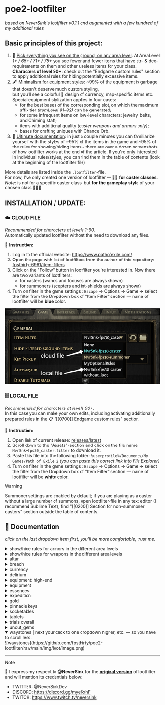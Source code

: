 # poe2-lootfilter

*based on NeverSink's lootfilter v0.1.1 and augmented with a few hundred of my additional rules*

## Basic principles of this project:
1. 💯 <ins>Pick everything you see on the ground, on any area level</ins>. At AreaLevel *1+ / 65+ / 71+ / 75+* you see fewer and fewer items that have str- & dex-requirements on them and other useless items for your class. <br> **Characters of level 90+**: check out the "Endgame custom rules" section to apply additional rules for hiding potentially excessive items.
2. 🖋️ <ins>Minimalism for equipment styles</ins>: ~99% of the equipment is garbage that doesn't deserve much custom styling, <br>but you'll see a colorful 🎨 design of currency, map-specific items etc.
Special equipment stylization applies in four cases:
   - for the best bases of the corresponding slot, on which the maximum affix tier *(itemLevel 81–82)* can be generated;
   - for some infrequent items on low-level characters: jewelry, belts, and Chiming staff;
   - items with additional quality *(caster weapons and armors only)*;
   - bases for crafting uniques with Chance Orb.
3. 📖 <ins>Ultimate documentation</ins>: in just a couple minutes you can familiarize yourself with the styles of ~95% of the items in the game and ~95% of the rules for showing/hiding items - there are over a dozen screenshots of how lootfilter works at the end of the article. If you're only interested in individual rules/styles, you can find them in the table of contents (look at the beginning of the lootfilter file)


More details are listed inside the `.lootfilter`-file.<br>
For now, I've only created one version of lootfilter — 🧙‍♀️ **for caster classes**.<br>
*Note*: is not for a specific caster class, but **for the gameplay style** of your chosen class 🧔🧝🐻

## INSTALLATION / UPDATE:

### ☁️ CLOUD FILE
*Recommended for characters at levels 1-90.*<br>
Automatically updated lootfilter without the need to download any files.

🧾 **Instruction:**
1. Log in to the official website: https://www.pathofexile.com/
2. Open the page with list of lootfilters from the author of this repository: [fpsthirty-6961/item-filters](https://www.pathofexile.com/account/view-profile/fpsthirty-6961/item-filters)
3. Click on the "Follow" button in lootfilter you're interested in. Now there are two variants of lootfilters:
   - for casters (wands and focuses are always shown)
   - for summoners (scepters and int-shields are always shown)
4. Turn on filter in the game settings : `Escape` -> Options -> Game -> select the filter from the Dropdown box of "Item Filter" section — name of lootfilter will be **blue** color.

  ![settings/game-itemfilter](https://github.com/fpsthirty/poe2-lootfilter/raw/main/img/settings/game-itemfilter.png)


### 🗄️ LOCAL FILE
*Recommended for characters at levels 90+.*<br>
In this case you can make your own edits, including activating additionally prepared rules in the 📋 "[[0700]] Endgame custom rules" section.

🧾 **Instruction:**
1. Open link of current release: [releases/latest](https://github.com/fpsthirty/poe2-lootfilter/releases/latest)
2. Scroll down to the "Assets"-section and click on the file name `NvrSnk+fps30_caster.filter` to download it.
3. Paste this file into the following folder: `%userprofile%/Documents/My Games/Path of Exile 2` *(you can paste this correct link into File Explorer)*
4. Turn on filter in the game settings : `Escape` -> Options -> Game -> select the filter from the Dropdown box of "Item Filter" section — name of lootfilter will be **white** color.

> [!WARNING]  
> Summoner settings are enabled by default; if you are playing as a caster without a large number of summons, open lootfilter-file in any text editor (I recommend Sublime Text), find "[[0200]] Section for non-summoner casters" section outside the table of contents.

## 📖 Documentation
*click on the last dropdown item first, you'll be more comfortable, trust me.*

<details>
  <summary>show/hide rules for armors in the different area levels</summary>
<br> Notes:
<br> - double values in the lines for Shields indicate the difference in display depending on selected profile: summoner / caster;
<br> - some item bases you've never seen, but information about them is in the game.
<br>
<br> An example of how to navigate the table:
<br> there is an armor item that has "Greathelm" in its name, and depending on the rarity of the item, different rules are applied to show/hide it:
<br> ⚪ normal Greathelm: will be hidden at any area level (1-99);
<br> 🔵 magic Greathelm: will only show on area levels 1-70;
<br> 🟡 rare Greathelm: will only show on area levels 1-74;
<br> 🟠 unique Greathelm: will be shown in any area level (1-99).
<br>
<br>![table-armors](https://github.com/fpsthirty/poe2-lootfilter/raw/main/img/loot/table-armors.png)
</details>
<details>
  <summary>show/hide rules for weapons in the different area levels</summary>
<br> Notes:
<br> - double values in the lines for Focuses, Sceptres and Wands indicate the difference in display depending on selected profile: summoner / caster;
<br> - some item bases you've never seen, but information about them is in the game.
<br> Marker:
<br> * — Chiming Staff is always displayed
<br>
<br> An example of how to navigate the table:
<br> there is an weapon item that has "Crossbow" in its name, and depending on the rarity of the item, different rules are applied to show/hide it:
<br> ⚪ normal Crossbow: will be hidden at any area level (1-99);
<br> 🔵 magic Crossbow: will only show on area levels 1-64;
<br> 🟡 rare Crossbow: will only show on area levels 1-74;
<br> 🟠 unique Crossbow: will be shown in any area level (1-99).
<br>
<br>![table-weapons](https://github.com/fpsthirty/poe2-lootfilter/raw/main/img/loot/table-weapons.png)
</details>
<details>
  <summary>altar</summary>
  ![altar](https://github.com/fpsthirty/poe2-lootfilter/raw/main/img/loot/altar.png)
</details>
<details>
  <summary>breach</summary>
  ![breach](https://github.com/fpsthirty/poe2-lootfilter/raw/main/img/loot/breach.png)
</details>
<details>
  <summary>currency</summary>
  ![currency](https://github.com/fpsthirty/poe2-lootfilter/raw/main/img/loot/currency.png)
</details>
<details>
  <summary>delirium</summary>
  ![delirium](https://github.com/fpsthirty/poe2-lootfilter/raw/main/img/loot/delirium.png)
</details>
<details>
  <summary>equipment: high-end</summary>
  -end![equip_high-end](https://github.com/fpsthirty/poe2-lootfilter/raw/main/img/loot/equip_high-end.png)
</details>
<details>
  <summary>equipment</summary>
  ![equipment](https://github.com/fpsthirty/poe2-lootfilter/raw/main/img/loot/equipment.png)
</details>
<details>
  <summary>essences</summary>
  ![essences](https://github.com/fpsthirty/poe2-lootfilter/raw/main/img/loot/essences.png)
</details>
<details>
  <summary>expedition</summary>
  ![expedition](https://github.com/fpsthirty/poe2-lootfilter/raw/main/img/loot/expedition.png)
</details>
<details>
  <summary>gold</summary>
  ![gold](https://github.com/fpsthirty/poe2-lootfilter/raw/main/img/loot/gold.png)
</details>
<details>
  <summary>pinnacle keys</summary>
  ![pinnacle_keys](https://github.com/fpsthirty/poe2-lootfilter/raw/main/img/loot/pinnacle_keys.png)
</details>
<details>
  <summary>socketables</summary>
  ![socketables](https://github.com/fpsthirty/poe2-lootfilter/raw/main/img/loot/socketables.png)
</details>
<details>
  <summary>tablets</summary>
  ![tablets](https://github.com/fpsthirty/poe2-lootfilter/raw/main/img/loot/tablets.png)
</details>
<details>
  <summary>trials overall</summary>
  ![trials_overall](https://github.com/fpsthirty/poe2-lootfilter/raw/main/img/loot/trials_overall.png)
</details>
<details>
  <summary>uncut_gems</summary>
  ![uncut_gems](https://github.com/fpsthirty/poe2-lootfilter/raw/main/img/loot/image.png)
</details>
<details open>
  <summary>waystones | next your click to one dropdown higher, etc. — so you have to scroll less. </summary>
  ![waystones](https://github.com/fpsthirty/poe2-lootfilter/raw/main/img/loot/image.png)
</details>
<script>
document.addEventListener("DOMContentLoaded", () => {
    document.querySelectorAll("details").forEach((details) => {
        details.addEventListener("toggle", function () {
            if (this.open) {
                document.querySelectorAll("details").forEach((otherDetails) => {
                    if (otherDetails !== this) {
                        otherDetails.open = false;
                    }
                });
            }
        });
    });
});
</script>

---

> [!NOTE]  
💬 I express my respect to **@NeverSink** for the **[original version](https://github.com/NeverSinkDev/NeverSink-Filter-for-PoE2)** of lootfilter and will mention its credentials below:
* TWITTER: @NeverSinkDev
* DISCORD: https://discord.gg/mye6xhF
* TWITCH:  https://www.twitch.tv/neversink
